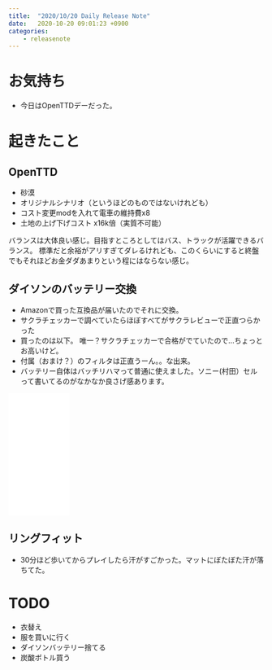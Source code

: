 ```yaml
---
title:  "2020/10/20 Daily Release Note"
date:   2020-10-20 09:01:23 +0900
categories:
    - releasenote
---
```


# お気持ち

* 今日はOpenTTDデーだった。

# 起きたこと

## OpenTTD

* 砂漠
* オリジナルシナリオ（というほどのものではないけれども）
* コスト変更modを入れて電車の維持費x8
* 土地の上げ下げコスト x16k倍（実質不可能）

バランスは大体良い感じ。目指すところとしてはバス、トラックが活躍できるバランス。
標準だと余裕がアリすぎてダレるけれども、このくらいにすると終盤でもそれほどお金ダダあまりという程にはならない感じ。

## ダイソンのバッテリー交換

* Amazonで買った互換品が届いたのでそれに交換。
* サクラチェッカーで調べていたらほぼすべてがサクラレビューで正直つらかった
* 買ったのは以下。 唯一？サクラチェッカーで合格がでていたので…ちょっとお高いけど。
* 付属（おまけ？）のフィルタは正直うーん。。な出来。
* バッテリー自体はバッチリハマって普通に使えました。ソニー(村田）セルって書いてるのがなかなか良さげ感あります。

<iframe style="width:120px;height:240px;" marginwidth="0" marginheight="0" scrolling="no" frameborder="0" src="//rcm-fe.amazon-adsystem.com/e/cm?lt1=_blank&bc1=000000&IS2=1&bg1=FFFFFF&fc1=000000&lc1=0000FF&t=yakumo07-22&language=ja_JP&o=9&p=8&l=as4&m=amazon&f=ifr&ref=as_ss_li_til&asins=B082XMV1CW&linkId=36bac8c600bea4f285fde57970fc94cd"></iframe>

## リングフィット

* 30分ほど歩いてからプレイしたら汗がすごかった。マットにぼたぼた汗が落ちてた。

# TODO 

* 衣替え
* 服を買いに行く
* ダイソンバッテリー捨てる
* 炭酸ボトル買う